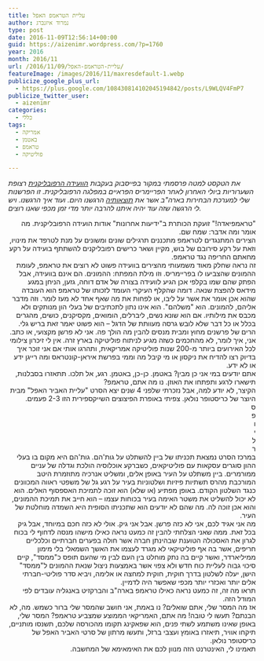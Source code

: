 ```yaml
---
title: עליית הטראמפ האפל
author: נמרוד איזנברג
type: post
date: 2016-11-09T12:56:14+00:00
guid: https://aizenimr.wordpress.com/?p=1760
year: 2016
month: 2016/11
url: /2016/11/09/עליית-הטראמפ-האפל/
featureImage: /images/2016/11/maxresdefault-1.webp
publicize_google_plus_url:
  - https://plus.google.com/108430814102045194842/posts/L9WLQV4FmP7
publicize_twitter_user:
  - aizenimr
categories:
  - כללי
tags:
  - אמריקה
  - באטמן
  - טראמפ
  - פוליטיקה

---
```

_את הטקסט למטה פרסמתי במקור בפייסבוק בעקבות [הוועידה הרפובליקנית][1] רצופת השערוריות ביולי האחרון לאחר הפריימריס הפראיים במפלגה הרפובליקנית. זו הפרשנות שלי למערכת הבחירות בארה"ב אשר את [תוצאותיה][2] הרגשנו היום. ועוד איך הרגשנו. ויש לי הרגשה שזה עוד יהיה איתנו להרבה יותר מדי זמן מכפי שאנו רוצים._

<div id="js_n">
  <div dir="rtl">
    <p>
      "טראמפיאדה!" זועקת הכותרת ב"ידיעות אחרונות" אודות הועידה הרפובליקנית. מה אומר ומה אדבר: שמח שם.<br /> הצירים המתנגדים לטראמפ מתכננים תרגילים שונים ומשונים על מנת לטרפד את מינויו, וזאת על רקע סירובם של בוש, מקיין ושאר כרישים רפובליקנים להשתתף בועידה על רקע מחאתם החריפה נגד טראמפ.<br /> זה נראה שחלק מאוד משמעותי מהצירים בוועידה פשוט לא רוצים את טראמפ, לעומת ההמונים שהצביעו לו בפריימריס. וזו מילת המפתח: ההמונים. הם אינם בוועידה, אבל הפתק שהם שמו בקלפי אכן הגיע לוועידה בצורה של אדם דוחה, גזען, הניחן במגע מידאס להפצת שנאה. דומה שהקלף העיקרי העומד לזכותו של טראמפ הוא העובדה שהוא אכן אומר את אשר על ליבו, או לפחות את מה שאף אחד לא מעז לומר. וזה מדבר אליהם, להמונים. הוא "משלהם". הוא אינו נתון לתכתיבים של בעלי הון מנותקים ולא מכבס את מילותיו. אם הוא שונא נשים, ליברלים, הומואים, מקסיקנים, כושים, מהגרים בכלל או כל דבר שלא לובש גרסה מעוותת של הדגל – הוא פשוט יאמר זאת בריש גלי.<br /> הרים של פרשנים מחוץ ומבית מנסים להבין מה הולך פה. אני לא פרשן מקצועי, או כתב. אני, איך לומר, לא מהחכמים כשזה מגיע לניתוח פוליטיקה בארץ זרה. אין לי זיכרון צילומי לכל האירועים ביותר מ-200 שנות פוליטיקה אמריקאית, ותהרגו אותי אם אני זוכר איך בדיוק רצו להדיח את ניקסון או מי קיבל מה וממי בפרשת איראן-קונטראס ומה רייגן ידע או לא ידע.<br /> אתם יודעים במי אני כן מבין? באטמן. כן-כן, באטמן. רגע, אל תלכו. תתאזרו בסבלנות, תישארו לרגע ותפתחו את האוזן. נו מה אתם, טראמפ?<br /> הקיצר, לא יודע למה, אבל נזכרתי שלפני 4 שנים יצא הסרט "עליית האביר האפל" מבית היוצר של כריסטופר נולאן. צפיתי באופרת הפיצוצים השייקספירית הזו 2-3 פעמים.<br /> ס<br /> פ<br /> ו<br /> י<br /> ל<br /> ר<br /> במרכז הסרט נמצאת תכניתו של ביין להשתלט על גות'הם. גות'הם היא מקום בו בעלי ההון סוגרים עסקאות עם פוליטיקאים, כשברקע אוכלוסיה הולכת וגדלה של עניים ממורמרים. ביין משתלט על העיר באופן אלים, ומשליט אנרכיה מתוזמרת היטב המורכבת מהרס תשתיות פיזיות ושלטוניות בעיר על רגע גל של משפטי ראווה המכוונים כנגד השלטון הקודם. באופן מפתיע (או שלא) הוא זוכה לתמיכת האספסוף האלים. הוא לא יכול להשליט את משטר האימה בעיר בכוחות עצמו – הוא חייב את תמיכת ההמונים, והוא אכן זוכה לה. מה שהם לא יודעים הוא שתכניתו הסופית היא השמדה מוחלטת של העיר.<br /> מה אני אגיד לכם, אני לא כזה פרשן. אבל אני גיק. אולי לא כזה חכם במיוחד, אבל גיק בכל זאת. ממה שאני הצלחתי להבין זה כמעט נראה כאילו מישהו מנסה לדחוף לי בכוח לגרון את האסכולה הטוענת שבהינתן חברה אשר חולה בפערים חברתיים וכלכליים חריפים, אשר בה אף פוליטיקאי לא מגרד לעצמו את האשך השמאלי בלי מימון ממיליארדר, ואשר קיים בה נתק מוחלט בין העם לבין מי שהעם תופס כ"ממסד", קיים סיכוי גבוה לעליית כוח חדש ולא צפוי אשר באמצעות ניצול שנאת ההמונים ל"ממסד" הישן, יעלה לשלטון בדרך חוקית, חוקית למחצה או אלימה, ויביא סדר פוליטי-חברתי אלים יותר ואכזרי יותר מכפי שאפשר היה לדמיין.<br /> תראו מה זה, זה כמעט נראה כאילו טראמפ בארה"ב והברקזיט באנגליה עובדים לפי המודל הזה.<br /> אז מה המסר שלי, אתם שואלים? נו באמת, אני חושב שהמסר שלי ברור כשמש. מה, לא הבנתם? תעשו לי טובה! מה אתם, האמריקאי הממוצע שמצביע טראמפ? המסר שלי, באופן שאינו משתמע לשתי פנים, הוא שפאקינג תקומו מהכורסה שלכם, תשנסו מותניים, תיקחו אוויר, תיאזרו באומץ ועצבי ברזל, ותעשו מרתון של סרטי האביר האפל של כריסטופר נולאן.<br /> תאמינו לי, האינטרנט הזה מנוון לכם את האימאימא של המחשבה.
    </p>
  </div>
</div>

 [1]: http://www.maariv.co.il/news/world/Article-550391
 [2]: http://usaelections.walla.co.il/item/3011723